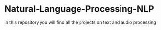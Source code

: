 # Natural-Language-Processing-NLP
in this repository you will find all the projects on text and audio processing
